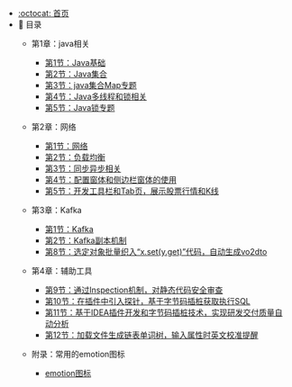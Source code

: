 - [:octocat: 首页](/README)
- :memo: 目录
   - 第1章：java相关
   
       - [第1节：Java基础](/md/blog/java/1-java基础.md)
       - [第2节：Java集合](/md/blog/java/2-java集合.md)
       - [第3节：java集合Map专题](/md/blog/java/2.1-java集合Map专题)
       - [第4节：Java多线程和锁相关](/md/blog/java/3-java多线程和锁相关.md)
       - [第5节：Java锁专题](/md/blog/java/3.1-java锁专题.md)


   - 第2章：网络
   
       - [第1节：网络](/md/blog/network/1-网络.md)
       - [第2节：负载均衡](/md/blog/network/2-负载均衡.md)
       - [第3节：同步异步相关](/md/blog/network/3-同步异步相关.md)       
       - [第4节：配置窗体和侧边栏窗体的使用](/md/idea-plugin/2021-11-03-第二节：配置窗体和侧边栏窗体的使用.md)
       - [第5节：开发工具栏和Tab页，展示股票行情和K线](/md/idea-plugin/2021-11-18-第三节：开发工具栏和Tab页展示股票行情和K线.md)
   
   - 第3章：Kafka
   
       - [第1节：Kafka](/md/blog/kafka/1-kafka.md)
       - [第2节：Kafka副本机制](/md/blog/kafka/kafka副本机制.md)
       - [第8节：选定对象批量织入“x.set(y.get)”代码，自动生成vo2dto](/md/idea-plugin/2021-12-14-第六节：以织入代码的方式自动处理vo2dto.md)
   
   - 第4章：辅助工具
       
       - [第9节：通过Inspection机制，对静态代码安全审查](/md/idea-plugin/2021-12-22-第7节：通过Inspection机制为静态代码安全审查.md)
       - [第10节：在插件中引入探针，基于字节码插桩获取执行SQL](/md/idea-plugin/2022-01-17-第8节：在插件中引入探针基于字节码插桩获取执行SQL.md)
       - [第11节：基于IDEA插件开发和字节码插桩技术，实现研发交付质量自动分析](/md/idea-plugin/2022-01-22-第9节：加载文件生成链表单词树输入属性时英文校准提醒.md)
       - [第12节：加载文件生成链表单词树，输入属性时英文校准提醒](/md/idea-plugin/2022-01-23-第10节：基于字节码插桩采集数据实现代码交付质量自动分析.md)

   - 附录：常用的emotion图标

       - [emotion图标](/md/emotion.md)



